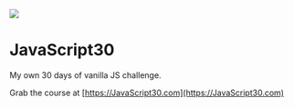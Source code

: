 ﻿![](https://javascript30.com/images/JS3-social-share.png)

# JavaScript30

My own 30 days of vanilla JS challenge.

Grab the course at [https://JavaScript30.com](https://JavaScript30.com)
